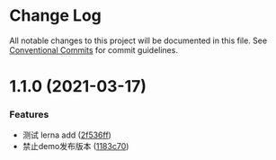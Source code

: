 # Change Log

All notable changes to this project will be documented in this file.
See [Conventional Commits](https://conventionalcommits.org) for commit guidelines.

# 1.1.0 (2021-03-17)


### Features

* 测试 lerna add ([2f536ff](https://github.com/blesstosam/lerna-demo/commit/2f536ff63134cb9a382f19ecec23257935da0db3))
* 禁止demo发布版本 ([1183c70](https://github.com/blesstosam/lerna-demo/commit/1183c70a2abec36b4c60c4c5a3984a9cb15f541b))
